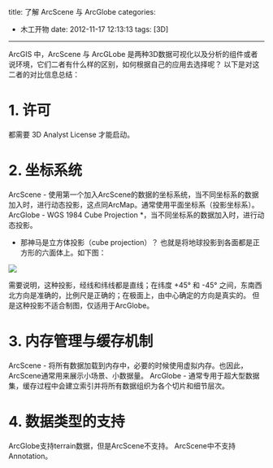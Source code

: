 ﻿title: 了解 ArcScene 与 ArcGlobe 
categories:
  - 木工开物
date: 2012-11-17 12:13:13
tags: [3D]
---

ArcGIS 中，ArcScene 与 ArcGLobe 是两种3D数据可视化以及分析的组件或者说环境，它们二者有什么样的区别，如何根据自己的应用去选择呢？
以下是对这二者的对比信息总结：

# 1. 许可

都需要 3D Analyst License 才能启动。


# 2. 坐标系统

ArcScene - 使用第一个加入ArcScene的数据的坐标系统，当不同坐标系的数据加入时，进行动态投影，这点同ArcMap。通常使用平面坐标系（投影坐标系）。
ArcGlobe - WGS 1984 Cube Projection *，当不同坐标系的数据加入时，进行动态投影。
* 那神马是立方体投影（cube projection）？
也就是将地球投影到各面都是正方形的六面体上。如下图：

![](http://img.my.csdn.net/uploads/201209/20/1348111676_7466.gif)

需要说明，这种投影，经线和纬线都是直线；在纬度 +45° 和 -45° 之间，东南西北方向是准确的，比例尺是正确的；在极面上，由中心确定的方向是真实的。
但是这种投影不适合制图，仅适用于ArcGlobe。


# 3. 内存管理与缓存机制

ArcScene - 将所有数据加载到内存中，必要的时候使用虚拟内存。也因此，ArcScene通常用来展示小场景、小数据量。
ArcGlobe - 通常专用于超大型数据集，缓存过程中会建立索引并将所有数据组织为各个切片和细节层次。


# 4. 数据类型的支持

ArcGlobe支持terrain数据，但是ArcScene不支持。
ArcScene中不支持Annotation。

